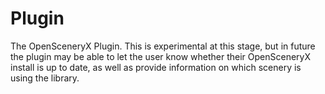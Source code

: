 # Plugin
The OpenSceneryX Plugin.  This is experimental at this stage, but in future the plugin may be able to let the user know whether their OpenSceneryX install is up to date, as well as provide information on which scenery is using the library.
